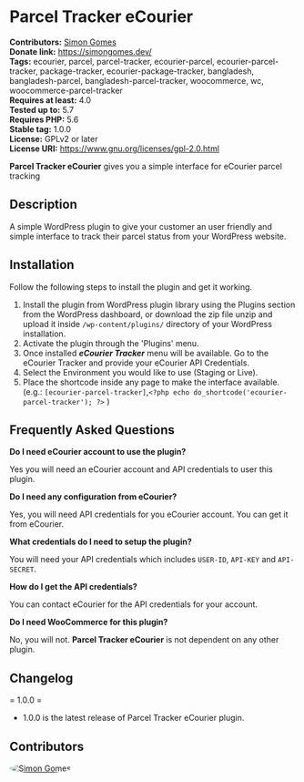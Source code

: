 # Parcel Tracker eCourier  
**Contributors:** [Simon Gomes](https://github.com/simongomes)  
**Donate link:** https://simongomes.dev/  
**Tags:** ecourier, parcel, parcel-tracker, ecourier-parcel, ecourier-parcel-tracker, package-tracker, ecourier-package-tracker, bangladesh, bangladesh-parcel, bangladesh-parcel-tracker, woocommerce, wc, woocommerce-parcel-tracker  
**Requires at least:** 4.0  
**Tested up to:** 5.7  
**Requires PHP:** 5.6  
**Stable tag:** 1.0.0  
**License:** GPLv2 or later  
**License URI:** https://www.gnu.org/licenses/gpl-2.0.html  

**Parcel Tracker eCourier** gives you a simple interface for eCourier parcel tracking

## Description

A simple WordPress plugin to give your customer an user friendly and simple interface to track their parcel status from your WordPress website.

## Installation

Follow the following steps to install the plugin and get it working.

1. Install the plugin from WordPress plugin library using the Plugins section from the WordPress dashboard, or download the zip file unzip and upload it inside `/wp-content/plugins/` directory of your WordPress installation.
2. Activate the plugin through the 'Plugins' menu.
3. Once installed _**eCourier Tracker**_ menu will be available. Go to the eCourier Tracker and provide your eCourier API Credentials.
4. Select the Environment you would like to use (Staging or Live).
5. Place the shortcode inside any page to make the interface available. (e.g.: `[ecourier-parcel-tracker]`,`<?php echo do_shortcode('ecourier-parcel-tracker'); ?>` )

## Frequently Asked Questions

**Do I need eCourier account to use the plugin?**

Yes you will need an eCourier account and API credentials to user this plugin.

**Do I need any configuration from eCourier?**

Yes, you will need API credentials for you eCourier account. You can get it from eCourier.

**What credentials do I need to setup the plugin?**

You will need your API credentials which includes `USER-ID`, `API-KEY` and `API-SECRET`.

**How do I get the API credentials?**

You can contact eCourier for the API credentials for your account.

**Do I need WooCommerce for this plugin?**

No, you will not. **Parcel Tracker eCourier** is not dependent on any other plugin.

## Changelog

= 1.0.0 =
* 1.0.0 is the latest release of Parcel Tracker eCourier plugin.

## Contributors
<a href="https://github.com/simongomes">
  <img src="https://github.com/simongomes.png?size=50" style="border-radius: 50%" alt="Simon Gomes" title="Simon Gomes">
</a>